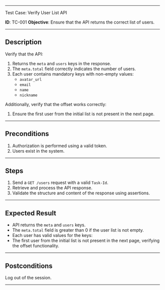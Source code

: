 
---

Test Case: Verify User List API

**ID**: TC-001
**Objective**: Ensure that the API returns the correct list of users.

---

## Description

Verify that the API:

1. Returns the `meta` and `users` keys in the response.
2. The `meta.total` field correctly indicates the number of users.
3. Each user contains mandatory keys with non-empty values:
   - `avatar_url`
   - `email`
   - `name`
   - `nickname`

Additionally, verify that the offset works correctly:

1. Ensure the first user from the initial list is not present in the next page.

---

## Preconditions

1. Authorization is performed using a valid token.
2. Users exist in the system.

---

## Steps

1. Send a `GET /users` request with a valid `Task-Id`.
2. Retrieve and process the API response.
3. Validate the structure and content of the response using assertions.

---

## Expected Result

- API returns the `meta` and `users` keys.
- The `meta.total` field is greater than 0 if the user list is not empty.
- Each user has valid values for the keys:
- The first user from the initial list is not present in the next page, verifying the offset functionality.

---

## Postconditions

Log out of the session.

---

